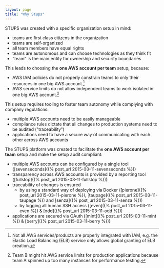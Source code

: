 ```yaml
---
layout: page
title: "Why Stups"
---
```


STUPS was created with a specific organization setup in mind:

* teams are first class citizens in the organization
* teams are self-organized
* all team members have equal rights
* teams are autonomous and can choose technologies as they think fit
* "team" is the main entity for ownership and security boundaries

This leads to choosing the **one AWS account per team** setup, because:

* AWS IAM policies do not properly constrain teams to only their resources in one big AWS account.[^1]
* AWS service limits do not allow independent teams to work isolated in one big AWS account.[^2]

This setup requires tooling to foster team autonomy while complying with company regulations:

* multiple AWS accounts need to be easily manageable
* compliance rules dictate that all changes to production systems need to be audited ("traceability")
* applications need to have a secure way of communicating with each other across AWS accounts

The STUPS platform was created to facilitate the **one AWS account per team** setup and make the setup audit compliant:

* multiple AWS accounts can be configured by a single tool ([sevenseconds]({% post_url 2015-03-11-sevenseconds %}))
* transparency across AWS accounts is provided by a reporting tool ([fullstop]({% post_url 2015-03-11-fullstop %}))
* traceability of changes is ensured
    * by using a standard way of deploying via Docker ([pierone]({% post_url 2015-03-11-pierone %}), [taupage]({% post_url 2015-03-11-taupage %}) and [senza]({% post_url 2015-03-11-senza %}))
    * by logging all human SSH access ([even]({% post_url 2015-03-11-even %}) & [odd]({% post_url 2015-03-11-odd %}))
* applications are secured via OAuth ([mint]({% post_url 2015-03-11-mint %}) & [berry]({% post_url 2015-03-11-berry %}))




[^1]: Not all AWS services/products are properly integrated with IAM, e.g. the Elastic Load Balancing (ELB) service only allows global granting of ELB creation.
[^2]: Team B might hit AWS service limits for production applications because team A spinned up too many instances for performance testing.

